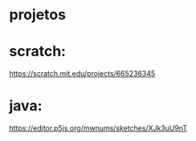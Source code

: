 # projetos

# scratch:
https://scratch.mit.edu/projects/665236345

# java:
https://editor.p5js.org/mwnums/sketches/XJk3uU9nT
